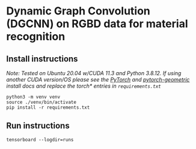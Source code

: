 # Dynamic Graph Convolution (DGCNN) on RGBD data for material recognition


## Install instructions

*Note: Tested on Ubuntu 20.04 w/CUDA 11.3 and Python 3.8.12. If using another CUDA version/OS please see the [PyTorch](https://pytorch.org/get-started/locally/) and [pytorch-geometric](https://pytorch-geometric.readthedocs.io/en/latest/notes/installation.html) install docs and replace the torch\* entries in `requirements.txt`*

```shell
python3 -m venv venv
source ./venv/bin/activate
pip install -r requirements.txt
```

## Run instructions

```shell
tensorboard --logdir=runs
```
